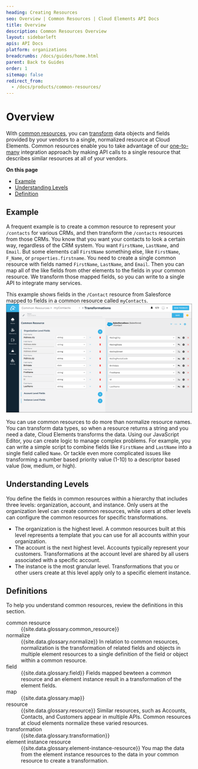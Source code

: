 ```yaml
---
heading: Creating Resources
seo: Overview | Common Resources | Cloud Elements API Docs
title: Overview
description: Common Resources Overview
layout: sidebarleft
apis: API Docs
platform: organizations
breadcrumbs: /docs/guides/home.html
parent: Back to Guides
order: 1
sitemap: false
redirect_from:
  - /docs/products/common-resources/
---
```


# Overview

With  <a href="#" data-toggle="tooltip" data-original-title="{{site.data.glossary.common_resource}}">common resources</a>, you can <a href="#" data-toggle="tooltip" data-original-title="{{site.data.glossary.transformation}}">transform</a> data objects and fields provided by your vendors to a single, normalized resource at Cloud Elements. Common resources enable you to take advantage of our <a href="#" data-toggle="tooltip" data-original-title="{{site.data.glossary.one-to-many}}">one-to-many</a> integration approach by making API calls to a single resource that describes similar resources at all of your vendors.

__On this page__

* [Example](#example)
* [Understanding Levels](#understanding-levels)
* [Definition](#definitions)

## Example
A frequent example is to create a common resource to represent your `/contacts` for various CRMs, and then transform the `/contacts` resources from those CRMs. You know that you want your contacts to look a certain way, regardless of the CRM system. You want `FirstName`, `LastName`, and `Email`. But some elements call `FirstName` something else, like `FirstName`, `F_Name`, or `properties.firstname`. You need to create a single common resource with fields named `FirstName`, `LastName`, and `Email`. Then you can map all of the like fields from other elements to the fields in your common resource. We transform those mapped fields,  so you can write to a single API to integrate many services.

This example shows fields in the `/Contact` resource from Salesforce mapped to fields in a common resource called `myContacts`.
![Transformations Page](img/Example_MyContacts.png)

You can use common resources to do more than normalize resource names. You can transform data types, so when a resource returns a string and you need a date, Cloud Elements transforms the data. Using our JavaScript Editor, you can create logic to manage complex problems. For example, you can write a simple script to combine fields like `FirstName` and `LastName` into a single field called `Name`. Or tackle even more complicated issues like transforming a number based priority value (1-10) to a descriptor based value (low, medium, or high).

## Understanding Levels

You define the fields in common resources within a hierarchy that includes three levels: organization, account, and instance. Only users at the organization level can create common resources, while users at other levels can configure the common resources for specific transformations.

* The organization is the highest level. A common resources built at this level represents a template that you can use for all accounts within your organization.
* The account is the next highest level. Accounts typically represent your customers. Transformations at the account level are shared by all users associated with a specific account.
* The instance is the most granular level. Transformations that you or other users create at this level apply only to a specific element instance.

## Definitions

To help you understand common resources, review the definitions in this section.

<dl>

<dt id="Common-resource">common resource</dt>
<dd>{{site.data.glossary.common_resource}}</dd>

<dt id="normalized">normalize</dt>
<dd>{{site.data.glossary.normalize}} In relation to common resources, normalization is the transformation of related fields and objects in multiple element resources to a single definition of the field or object within a common resource.</dd>

<dt id="field">field</dt>
<dd>{{site.data.glossary.field}} Fields mapped bewteen a common resource and an element instance result in a transformation of the element fields.</dd>

<dt id="map">map</dt>
<dd>{{site.data.glossary.map}}</dd>

<dt id="resource">resource</dt>
<dd>{{site.data.glossary.resource}} Similar resources, such as Accounts, Contacts, and Customers appear in multiple APIs. Common resources at cloud elements normalize these varied resources.</dd>

<dt id="transformation">transformation</dt>
<dd>{{site.data.glossary.transformation}}</dd>

<dt id="element-instance-resource">element instance resource</dt>
<dd>{{site.data.glossary.element-instance-resource}} You map the data from the element instance resources to the data in your common resource to create a transformation.</dd>
</dl>
